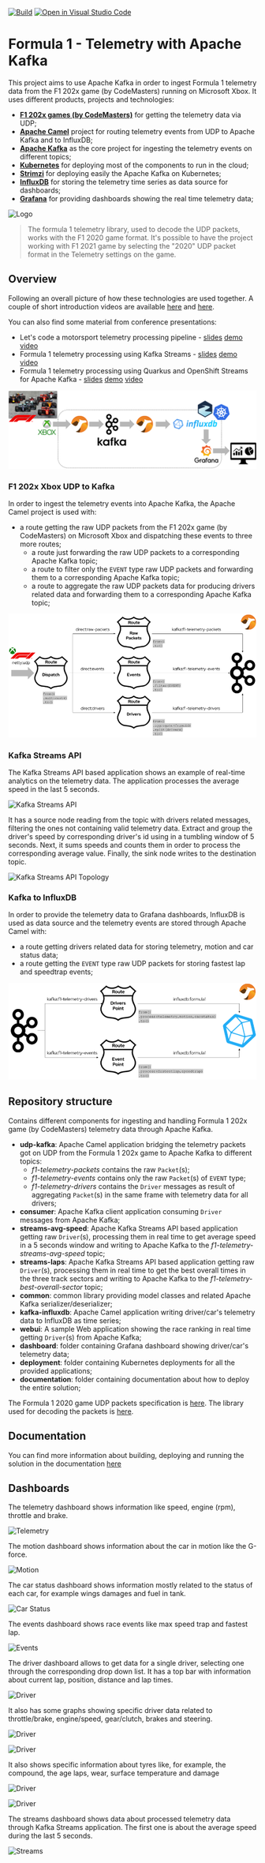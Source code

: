 [![Build](https://github.com/ppatierno/formula1-telemetry-kafka/actions/workflows/build.yml/badge.svg)](https://github.com/ppatierno/formula1-telemetry-kafka/actions/workflows/build.yml)
[![Open in Visual Studio Code](https://open.vscode.dev/badges/open-in-vscode.svg)](https://open.vscode.dev/ppatierno/formula1-telemetry-kafka)

# Formula 1 - Telemetry with Apache Kafka

This project aims to use Apache Kafka in order to ingest Formula 1 telemetry data from the F1 202x game (by CodeMasters) running on Microsoft Xbox.
It uses different products, projects and technologies:

* **[F1 202x games (by CodeMasters)](https://www.codemasters.com/category/f1-games/)** for getting the telemetry data via UDP;
* **[Apache Camel](https://camel.apache.org/)** project for routing telemetry events from UDP to Apache Kafka and to InfluxDB;
* **[Apache Kafka](https://kafka.apache.org/)** as the core project for ingesting the telemetry events on different topics;
* **[Kubernetes](https://kubernetes.io/)** for deploying most of the components to run in the cloud;
* **[Strimzi](https://strimzi.io/)** for deploying easily the Apache Kafka on Kubernetes;
* **[InfluxDB](https://www.influxdata.com/)** for storing the telemetry time series as data source for dashboards;
* **[Grafana](https://grafana.com/)** for providing dashboards showing the real time telemetry data;  

![Logo](./images/f1-telemetry-kafka-logo.png)

> The formula 1 telemetry library, used to decode the UDP packets, works with the F1 2020 game format. It's possible to have the project working with F1 2021 game by selecting the "2020" UDP packet format in the Telemetry settings on the game.

## Overview

Following an overall picture of how these technologies are used together.
A couple of short introduction videos are available [here](https://youtu.be/Re9LOAYZi2A) and [here](https://youtu.be/2efOtyFAZ4s).

You can also find some material from conference presentations:

* Let's code a motorsport telemetry processing pipeline - [slides](https://www.slideshare.net/paolopat/lets-code-a-motorsport-telemetry-processing-pipeline) [demo](https://github.com/ppatierno/formula1-telemetry-kafka) [video](https://www.youtube.com/watch?v=zFmON75w1kE)
* Formula 1 telemetry processing using Kafka Streams - [slides](https://www.slideshare.net/paolopat/formula-1-telemetry-processing-using-kafka-streams) [demo](https://github.com/ppatierno/devconfcz-2021-formula1-kafka-streams) [video](https://www.youtube.com/watch?v=OkXlSb4vfDk)
* Formula 1 telemetry processing using Quarkus and OpenShift Streams for Apache Kafka - [slides](https://www.slideshare.net/paolopat/formula-1-telemetry-processing-using-quarkus-and-openshift-streams-for-apache-kafka) [demo](https://github.com/ppatierno/formula1-telemetry-rhosak) [video](https://events.experiences.redhat.com/widget/redhat/sum22/SessionCatalog22/session/1641400967915001tsYD)

![Overview](./images/overview.png)

### F1 202x Xbox UDP to Kafka

In order to ingest the telemetry events into Apache Kafka, the Apache Camel project is used with:

* a route getting the raw UDP packets from the F1 202x game (by CodeMasters) on Microsoft Xbox and dispatching these events to three more routes;
    * a route just forwarding the raw UDP packets to a corresponding Apache Kafka topic;
    * a route to filter only the `EVENT` type raw UDP packets and forwarding them to a corresponding Apache Kafka topic;
    * a route to aggregate the raw UDP packets data for producing drivers related data and forwarding them to a corresponding Apache Kafka topic;

![UDP to Kafka](./images/f1-telemetry-udp-kafka.png)

### Kafka Streams API

The Kafka Streams API based application shows an example of real-time analytics on the telemetry data.
The application processes the average speed in the last 5 seconds.

![Kafka Streams API](./images/f1-telemetry-streams-avg-speed.png)

It has a source node reading from the topic with drivers related messages, filtering the ones not containing valid telemetry data.
Extract and group the driver's speed by corresponding driver's id using in a tumbling window of 5 seconds.
Next, it sums speeds and counts them in order to process the corresponding average value.
Finally, the sink node writes to the destination topic.

![Kafka Streams API Topology](./images/f1-telemetry-streams-avg-speed-topology.png)

### Kafka to InfluxDB

In order to provide the telemetry data to Grafana dashboards, InfluxDB is used as data source and the telemetry events are stored through Apache Camel with:

* a route getting drivers related data for storing telemetry, motion and car status data;
* a route getting the `EVENT` type raw UDP packets for storing fastest lap and speedtrap events;

![Kafka to InfluxDB](./images/f1-telemetry-kafka-influxdb.png)

## Repository structure

Contains different components for ingesting and handling Formula 1 202x game (by CodeMasters) telemetry data through Apache Kafka.

* **udp-kafka**: Apache Camel application bridging the telemetry packets got on UDP from the Formula 1 202x game to Apache Kafka to different topics:
    * _f1-telemetry-packets_ contains the raw `Packet`(s);
    * _f1-telemetry-events_ contains only the raw `Packet`(s) of `EVENT` type;
    * _f1-telemetry-drivers_ contains the `Driver` messages as result of aggregating `Packet`(s) in the same frame with telemetry data for all drivers;
* **consumer**: Apache Kafka client application consuming `Driver` messages from Apache Kafka;
* **streams-avg-speed**: Apache Kafka Streams API based application getting raw `Driver`(s), processing them in real time to get average speed in a 5 seconds window and writing to Apache Kafka to the _f1-telemetry-streams-avg-speed_ topic;
* **streams-laps**: Apache Kafka Streams API based application getting raw `Driver`(s), processing them in real time to get the best overall times in the three track sectors and writing to Apache Kafka to the _f1-telemetry-best-overall-sector_ topic;
* **common**: common library providing model classes and related Apache Kafka serializer/deserializer;
* **kafka-influxdb**: Apache Camel application writing driver/car's telemetry data  to InfluxDB as time series; 
* **webui**: A sample Web application showing the race ranking in real time getting `Driver`(s) from Apache Kafka;
* **dashboard**: folder containing Grafana dashboard showing driver/car's telemetry data;
* **deployment**: folder containing Kubernetes deployments for all the provided applications;
* **documentation**: folder containing documentation about how to deploy the entire solution;

The Formula 1 2020 game UDP packets specification is [here](https://forums.codemasters.com/topic/54423-f1%C2%AE-2020-udp-specification/).
The library used for decoding the packets is [here](https://github.com/ppatierno/formula1-telemetry).

## Documentation

You can find more information about building, deploying and running the solution in the documentation [here](documentation/README.md)

## Dashboards

The telemetry dashboard shows information like speed, engine (rpm), throttle and brake.

![Telemetry](./images/01-telemetry.png)

The motion dashboard shows information about the car in motion like the G-force.

![Motion](./images/02-motion.png)

The car status dashboard shows information mostly related to the status of each car, for example wings damages and fuel in tank.

![Car Status](./images/03-carstatus.png)

The events dashboard shows race events like max speed trap and fastest lap.

![Events](./images/04-events.png)

The driver dashboard allows to get data for a single driver, selecting one through the corresponding drop down list. 
It has a top bar with information about current lap, position, distance and lap times.

![Driver](./images/05-drivers.png)

It also has some graphs showing specific driver data related to throttle/brake, engine/speed, gear/clutch, brakes and steering.

![Driver](./images/06-drivers.png)

![Driver](./images/07-drivers.png)

It also shows specific information about tyres like, for example, the compound, the age laps, wear, surface temperature and damage

![Driver](images/08-drivers.png)

![Driver](images/09-drivers.png)

The streams dashboard shows data about processed telemetry data through Kafka Streams application.
The first one is about the average speed during the last 5 seconds.

![Streams](images/10-streams.png)